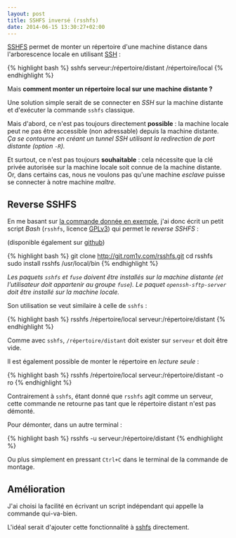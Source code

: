 ```yaml
---
layout: post
title: SSHFS inversé (rsshfs)
date: 2014-06-15 13:30:27+02:00
---
```


[SSHFS][] permet de monter un répertoire d'une machine distance dans
l'arborescence locale en utilisant [SSH][] :

[sshfs]: https://fr.wikipedia.org/wiki/SSHFS
[ssh]: https://fr.wikipedia.org/wiki/Secure_Shell

{% highlight bash %}
sshfs serveur:/répertoire/distant /répertoire/local
{% endhighlight %}

Mais **comment monter un répertoire local sur une machine distante ?**

Une solution simple serait de se connecter en _SSH_ sur la machine distante et
d'exécuter la commande `sshfs` classique.

Mais d'abord, ce n'est pas toujours directement **possible** : la machine locale
peut ne pas être accessible (non adressable) depuis la machine distante. _Ça se
contourne en créant un tunnel SSH utilisant la redirection de port distante
(option `-R`)._

Et surtout, ce n'est pas toujours **souhaitable** : cela nécessite que la clé
privée autorisée sur la machine locale soit connue de la machine distante. Or,
dans certains cas, nous ne voulons pas qu'une machine _esclave_ puisse se
connecter à notre machine _maître_.


## Reverse SSHFS

En me basant sur [la commande donnée en exemple][commande], j'ai donc écrit un
petit script _Bash_ (`rsshfs`, licence [GPLv3][]) qui permet le _reverse
SSHFS_ :

[commande]: https://sourceforge.net/p/fuse/mailman/message/27034864/
[gplv3]: http://www.gnu.org/licenses/quick-guide-gplv3.fr.html

(disponible également sur [github](https://github.com/rom1v/rsshfs))

{% highlight bash %}
git clone http://git.rom1v.com/rsshfs.git
cd rsshfs
sudo install rsshfs /usr/local/bin
{% endhighlight %}

_Les paquets `sshfs` et `fuse` doivent être installés sur la machine distante
(et l'utilisateur doit appartenir au groupe `fuse`). Le paquet
`openssh-sftp-server` doit être installé sur la machine locale._

Son utilisation se veut similaire à celle de `sshfs` :

{% highlight bash %}
rsshfs /répertoire/local serveur:/répertoire/distant
{% endhighlight %}

Comme avec `sshfs`, `/répertoire/distant` doit exister sur `serveur` et doit
être vide.

Il est également possible de monter le répertoire en _lecture seule_ :

{% highlight bash %}
rsshfs /répertoire/local serveur:/répertoire/distant -o ro
{% endhighlight %}

Contrairement à `sshfs`, étant donné que `rsshfs` agit comme un serveur, cette
commande ne retourne pas tant que le répertoire distant n'est pas démonté.

Pour démonter, dans un autre terminal :

{% highlight bash %}
rsshfs -u serveur:/répertoire/distant
{% endhighlight %}

Ou plus simplement en pressant `Ctrl+C` dans le terminal de la commande de
montage.


## Amélioration

J'ai choisi la facilité en écrivant un script indépendant qui appelle la
commande qui-va-bien.

L'idéal serait d'ajouter cette fonctionnalité à [sshfs][sshfs-sources]
directement.

[sshfs-sources]: https://github.com/libfuse/sshfs
